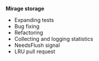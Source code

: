 **Mirage storage**

* Expanding tests
* Bug fixing
* Refactoring
* Collecting and logging statistics
* NeedsFlush signal
* LRU pull request


